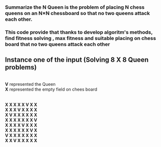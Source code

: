

### Summarize the N Queen is the problem of placing N chess queens on an N×N chessboard so that no two queens attack each other.
### This code provide that thanks to develop algoritm's methods, find fitness solving , max fitness and suitable placing on chess board that no two queens attack each other

## Instance one of the input (Solving 8 X 8 Queen problems) 
<br>
<b>V</b> represented the Queen <br>
<b>X</b> represented the empty field on chees board

<b>
 <br>
 <br>
<br>
 X   X   X   X   X   V   X   X <br>
 X   X   X   V   X   X   X   X <br>
 X   V   X   X   X   X   X   X <br>
 X   X   X   X   X   X   X   V <br>
 X   X   X   X   V   X   X   X <br>
 X   X   X   X   X   X   V   X <br>
 V   X   X   X   X   X   X   X <br>
 X   X   V   X   X   X   X   X <br>
  </b>
